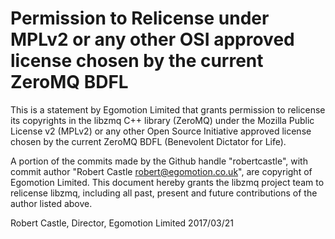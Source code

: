 # Permission to Relicense under MPLv2 or any other OSI approved license chosen by the current ZeroMQ BDFL

This is a statement by Egomotion Limited
that grants permission to relicense its copyrights in the libzmq C++
library (ZeroMQ) under the Mozilla Public License v2 (MPLv2) or any other 
Open Source Initiative approved license chosen by the current ZeroMQ 
BDFL (Benevolent Dictator for Life).

A portion of the commits made by the Github handle "robertcastle", with
commit author "Robert Castle <robert@egomotion.co.uk>", are copyright of Egomotion Limited.
This document hereby grants the libzmq project team to relicense libzmq, 
including all past, present and future contributions of the author listed above.

Robert Castle, 
Director, Egomotion Limited
2017/03/21